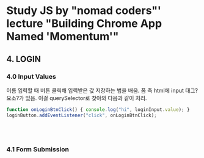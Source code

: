 # Study JS by "nomad coders"' lecture "Building Chrome App Named 'Momentum'"

## 4. LOGIN
### 4.0 Input Values
이름 입력할 때 버튼 클릭해 입력받은 값 저장하는 법을 배움. 폼 즉 html에 input 태그?요소?가 있음. 이걸 querySelector로 찾아와 다음과 같이 처리.
```javascript
function onLoginBtnClick() { console.log("hi", loginInput.value); }
loginButton.addEventListener("click", onLoginBtnClick);
```
<br><br>

### 4.1 Form Submission
